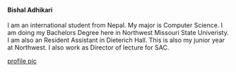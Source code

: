 #### Bishal Adhikari

I am an international student from Nepal. My major is Computer Science. I am doing my Bachelors Degree here in Northwest Missouri State Univeristy. I am also an Resident Assistant in Dieterich Hall. This is also my junior year at Northwest. I also work as Director of lecture for SAC.

[profile pic](/Images/Bishal'sPic.jpg)